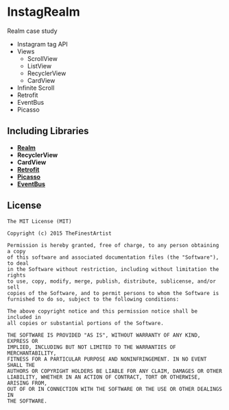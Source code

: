 # InstagRealm
Realm case study
* Instagram tag API
* Views
   * ScrollView
   * ListView
   * RecyclerView
   * CardView
* Infinite Scroll
* Retrofit
* EventBus
* Picasso

## Including Libraries
* **[Realm](https://github.com/realm/realm-java)**  
* **RecyclerView**
* **CardView**
* **[Retrofit](https://github.com/square/retrofit)**  
* **[Picasso](https://github.com/square/picasso)**
* **[EventBus](https://github.com/greenrobot/EventBus)**

## License
```
The MIT License (MIT)

Copyright (c) 2015 TheFinestArtist

Permission is hereby granted, free of charge, to any person obtaining a copy
of this software and associated documentation files (the "Software"), to deal
in the Software without restriction, including without limitation the rights
to use, copy, modify, merge, publish, distribute, sublicense, and/or sell
copies of the Software, and to permit persons to whom the Software is
furnished to do so, subject to the following conditions:

The above copyright notice and this permission notice shall be included in
all copies or substantial portions of the Software.

THE SOFTWARE IS PROVIDED "AS IS", WITHOUT WARRANTY OF ANY KIND, EXPRESS OR
IMPLIED, INCLUDING BUT NOT LIMITED TO THE WARRANTIES OF MERCHANTABILITY,
FITNESS FOR A PARTICULAR PURPOSE AND NONINFRINGEMENT. IN NO EVENT SHALL THE
AUTHORS OR COPYRIGHT HOLDERS BE LIABLE FOR ANY CLAIM, DAMAGES OR OTHER
LIABILITY, WHETHER IN AN ACTION OF CONTRACT, TORT OR OTHERWISE, ARISING FROM,
OUT OF OR IN CONNECTION WITH THE SOFTWARE OR THE USE OR OTHER DEALINGS IN
THE SOFTWARE.
```
